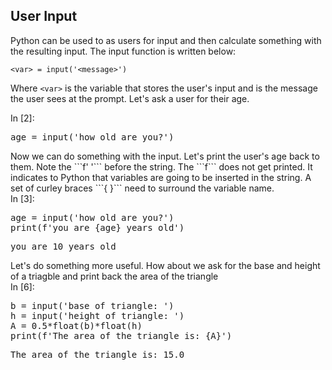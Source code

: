 
## User Input
Python can be used to as users for input and then calculate something with the resulting input. The input function is written below:

```
<var> = input('<message>')
```

Where ```<var>``` is the variable that stores the user's input and <message> is the message the user sees at the prompt. Let's ask a user for their age.
<div class="cell border-box-sizing code_cell rendered">
<div class="input">
<div class="prompt input_prompt">In&nbsp;[2]:</div>
<div class="inner_cell">
    <div class="input_area">
<div class=" highlight hl-ipython3"><pre><span></span><span class="n">age</span> <span class="o">=</span> <span class="nb">input</span><span class="p">(</span><span class="s1">&#39;how old are you?&#39;</span><span class="p">)</span>
</pre></div>

</div>
</div>
</div>

</div>
Now we can do something with the input. Let's print the user's age back to them. Note the ```f' '``` before the string. The ```f``` does not get printed. It indicates to Python that variables are going to be inserted in the string. A set of curley braces ```{  }``` need to surround the variable name.
<div class="cell border-box-sizing code_cell rendered">
<div class="input">
<div class="prompt input_prompt">In&nbsp;[3]:</div>
<div class="inner_cell">
    <div class="input_area">
<div class=" highlight hl-ipython3"><pre><span></span><span class="n">age</span> <span class="o">=</span> <span class="nb">input</span><span class="p">(</span><span class="s1">&#39;how old are you?&#39;</span><span class="p">)</span>
<span class="nb">print</span><span class="p">(</span><span class="n">f</span><span class="s1">&#39;you are </span><span class="si">{age}</span><span class="s1"> years old&#39;</span><span class="p">)</span>
</pre></div>

</div>
</div>
</div>

<div class="output_wrapper">
<div class="output">


<div class="output_area">

<div class="prompt"></div>


<div class="output_subarea output_stream output_stdout output_text">
<pre>you are 10 years old
</pre>
</div>
</div>

</div>
</div>

</div>
Let's do something more useful. How about we ask for the base and height of a triagble and print back the area of the triangle
<div class="cell border-box-sizing code_cell rendered">
<div class="input">
<div class="prompt input_prompt">In&nbsp;[6]:</div>
<div class="inner_cell">
    <div class="input_area">
<div class=" highlight hl-ipython3"><pre><span></span><span class="n">b</span> <span class="o">=</span> <span class="nb">input</span><span class="p">(</span><span class="s1">&#39;base of triangle: &#39;</span><span class="p">)</span>
<span class="n">h</span> <span class="o">=</span> <span class="nb">input</span><span class="p">(</span><span class="s1">&#39;height of triangle: &#39;</span><span class="p">)</span>
<span class="n">A</span> <span class="o">=</span> <span class="mf">0.5</span><span class="o">*</span><span class="nb">float</span><span class="p">(</span><span class="n">b</span><span class="p">)</span><span class="o">*</span><span class="nb">float</span><span class="p">(</span><span class="n">h</span><span class="p">)</span>
<span class="nb">print</span><span class="p">(</span><span class="n">f</span><span class="s1">&#39;The area of the triangle is: </span><span class="si">{A}</span><span class="s1">&#39;</span><span class="p">)</span>
</pre></div>

</div>
</div>
</div>

<div class="output_wrapper">
<div class="output">


<div class="output_area">

<div class="prompt"></div>


<div class="output_subarea output_stream output_stdout output_text">
<pre>The area of the triangle is: 15.0
</pre>
</div>
</div>

</div>
</div>

</div>
 

